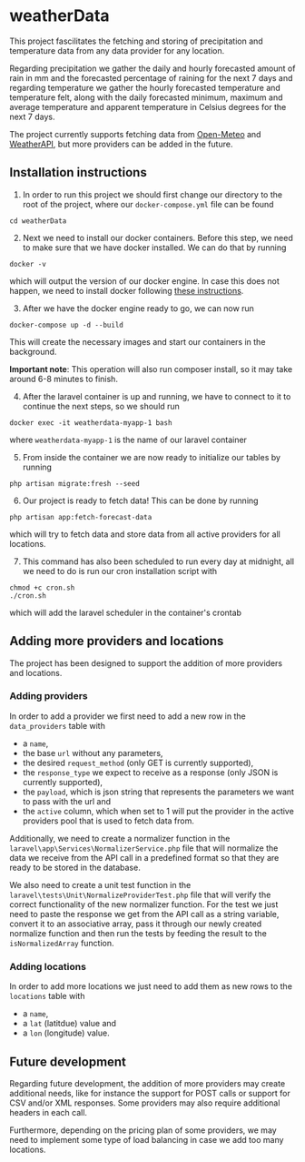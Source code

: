 # weatherData
This project fascilitates the fetching and storing of precipitation and temperature data from any data provider for any location.

Regarding precipitation we gather the daily and hourly forecasted amount of rain in mm and the forecasted percentage of raining for the next 7 days and regarding temperature we gather the hourly forecasted temperature and temperature felt, along with the daily forecasted minimum, maximum and average temperature and apparent temperature in Celsius degrees for the next 7 days.

The project currently supports fetching data from [Open-Meteo](https://open-meteo.com/) and [WeatherAPI](https://www.weatherapi.com/), but more providers can be added in the future.
## Installation instructions
1. In order to run this project we should first change our directory to the root of the project, where our `docker-compose.yml` file can be found
```
cd weatherData
```
2. Next we need to install our docker containers. Before this step, we need to make sure that we have docker installed. We can do that by running
```
docker -v
```
which will output the version of our docker engine. In case this does not happen, we need to install docker following [these instructions](https://docs.docker.com/engine/install/).

3. After we have the docker engine ready to go, we can now run
```
docker-compose up -d --build
```
This will create the necessary images and start our containers in the background.

**Important note**: This operation will also run composer install, so it may take around 6-8 minutes to finish.

4. After the laravel container is up and running, we have to connect to it to continue the next steps, so we should run
```
docker exec -it weatherdata-myapp-1 bash
```
where `weatherdata-myapp-1` is the name of our laravel container

5. From inside the container we are now ready to initialize our tables by running
```
php artisan migrate:fresh --seed
```

6. Our project is ready to fetch data! This can be done by running
```
php artisan app:fetch-forecast-data
```
which will try to fetch data and store data from all active providers for all locations.

7. This command has also been scheduled to run every day at midnight, all we need to do is run our cron installation script with
```
chmod +c cron.sh
./cron.sh
```
which will add the laravel scheduler in the container's crontab

## Adding more providers and locations
The project has been designed to support the addition of more providers and locations. 
### Adding providers
In order to add a provider we first need to add a new row in the `data_providers` table with 
* a `name`,
* the base `url` without any parameters,
* the desired `request_method` (only GET is currently supported),
* the `response_type` we expect to receive as a response (only JSON is currently supported), 
* the `payload`, which is json string that represents the parameters we want to pass with the url and
* the `active` column, which when set to 1 will put the provider in the active providers pool that is used to fetch data from.

Additionally, we need to create a normalizer function in the `laravel\app\Services\NormalizerService.php` file that will normalize the data we receive from the API call in a predefined format so that they are ready to be stored in the database.

We also need to create a unit test function in the `laravel\tests\Unit\NormalizeProviderTest.php` file that will verify the correct functionality of the new normalizer function. For the test we just need to paste the response we get from the API call as a string variable, convert it to an associative array, pass it through our newly created normalize function and then run the tests by feeding the result to the `isNormalizedArray` function.

### Adding locations
In order to add more locations we just need to add them as new rows to the `locations` table with 
* a `name`,
* a `lat` (latitdue) value and
* a `lon` (longitude) value. 

## Future development
Regarding future development, the addition of more providers may create additional needs, like for instance the support for POST calls or support for CSV and/or XML responses. Some providers may also require additional headers in each call.

Furthermore, depending on the pricing plan of some providers, we may need to implement some type of load balancing in case we add too many locations.
